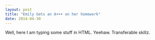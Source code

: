 ```yaml
---
layout: post
title: "Emily Gets an A+++ on her homework"
date: 2014-04-30
---
```


Well, here I am typing some stuff in HTML. Yeehaw. Transferable skillz. 
